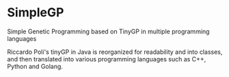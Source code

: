 # SimpleGP
Simple Genetic Programming based on TinyGP in multiple programming languages

Riccardo Poli's tinyGP in Java is reorganized for readability and into classes, and then translated
into various programming languages such as C++, Python and Golang.
